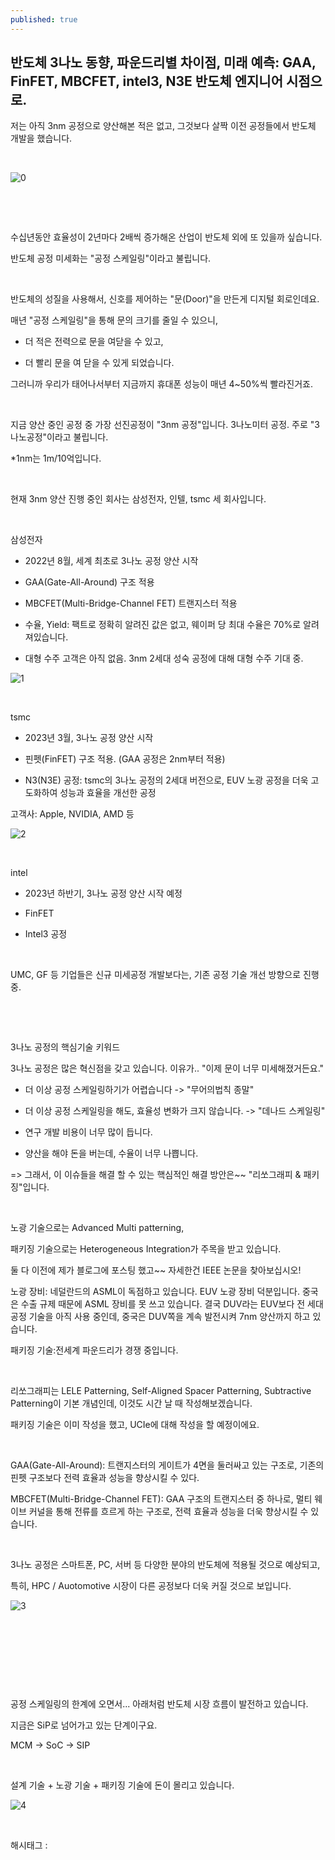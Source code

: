 ```yaml
---
published: true
---
```

## 반도체 3나노 동향, 파운드리별 차이점, 미래 예측: GAA, FinFET, MBCFET, intel3, N3E 반도체 엔지니어 시점으로.

저는 아직 3nm 공정으로 양산해본 적은 없고, 그것보다 살짝 이전 공정들에서 반도체 개발을 했습니다.

​

![0](/assets/img/223259699414/0.png)

​

​

수십년동안 효율성이 2년마다 2배씩 증가해온 산업이 반도체 외에 또 있을까 싶습니다.

반도체 공정 미세화는 "공정 스케일링"이라고 불립니다.

​

반도체의 성질을 사용해서, 신호를 제어하는 "문(Door)"을 만든게 디지털 회로인데요.

매년 "공정 스케일링"을 통해 문의 크기를 줄일 수 있으니,

- 더 적은 전력으로 문을 여닫을 수 있고,

- 더 빨리 문을 여 닫을 수 있게 되었습니다.

그러니까 우리가 태어나서부터 지금까지 휴대폰 성능이 매년 4~50%씩 빨라진거죠.

​

지금 양산 중인 공정 중 가장 선진공정이 "3nm 공정"입니다. 3나노미터 공정. 주로 "3나노공정"이라고 불립니다.

*1nm는 1m/10억입니다.

​

현재 3nm 양산 진행 중인 회사는 삼성전자, 인텔, tsmc 세 회사입니다.

​

삼성전자

- 2022년 8월, 세계 최초로 3나노 공정 양산 시작

- GAA(Gate-All-Around) 구조 적용

- MBCFET(Multi-Bridge-Channel FET) 트랜지스터 적용

- 수율, Yield: 팩트로 정확히 알려진 값은 없고, 웨이퍼 당 최대 수율은 70%로 알려져있습니다.

- 대형 수주 고객은 아직 없음. 3nm 2세대 성숙 공정에 대해 대형 수주 기대 중.

![1](/assets/img/223259699414/1.png)

​

tsmc

- 2023년 3월, 3나노 공정 양산 시작

- 핀펫(FinFET) 구조 적용. (GAA 공정은 2nm부터 적용)

- N3(N3E) 공정: tsmc의 3나노 공정의 2세대 버전으로, EUV 노광 공정을 더욱 고도화하여 성능과 효율을 개선한 공정

고객사: Apple, NVIDIA, AMD 등

![2](/assets/img/223259699414/2.png)

​

intel

- 2023년 하반기, 3나노 공정 양산 시작 예정

- FinFET

- Intel3 공정

​

UMC, GF 등 기업들은 신규 미세공정 개발보다는, 기존 공정 기술 개선 방향으로 진행 중.

​

​

3나노 공정의 핵심기술 키워드

3나노 공정은 많은 혁신점을 갖고 있습니다. 이유가.. "이제 문이 너무 미세해졌거든요."

- 더 이상 공정 스케일링하기가 어렵습니다 -> "무어의법칙 종말"

- 더 이상 공정 스케일링을 해도, 효율성 변화가 크지 않습니다. -> "데나드 스케일링"

- 연구 개발 비용이 너무 많이 듭니다.

- 양산을 해야 돈을 버는데, 수율이 너무 나쁩니다.

=> 그래서, 이 이슈들을 해결 할 수 있는 핵심적인 해결 방안은~~ "리쏘그래피 & 패키징"입니다.

​

노광 기술으로는 Advanced Multi patterning,

패키징 기술으로는 Heterogeneous Integration가 주목을 받고 있습니다.

둘 다 이전에 제가 블로그에 포스팅 했고~~ 자세한건 IEEE 논문을 찾아보십시오!

노광 장비: 네덜란드의 ASML이 독점하고 있습니다. EUV 노광 장비 덕분입니다. 중국은 수출 규제 때문에 ASML 장비를 못 쓰고 있습니다. 결국  DUV라는 EUV보다 전 세대 공정 기술을 아직 사용 중인데, 중국은 DUV쪽을 계속 발전시켜 7nm 양산까지 하고 있습니다.

패키징 기술:전세계 파운드리가 경쟁 중입니다.

​

리쏘그래피는 LELE Patterning, Self-Aligned Spacer Patterning, Subtractive Patterning이 기본 개념인데, 이것도 시간 날 때 작성해보겠습니다.

패키징 기술은 이미 작성을 했고, UCIe에 대해 작성을 할 예정이에요.

​

GAA(Gate-All-Around): 트랜지스터의 게이트가 4면을 둘러싸고 있는 구조로, 기존의 핀펫 구조보다 전력 효율과 성능을 향상시킬 수 있다.

MBCFET(Multi-Bridge-Channel FET): GAA 구조의 트랜지스터 중 하나로, 멀티 웨이브 커널을 통해 전류를 흐르게 하는 구조로, 전력 효율과 성능을 더욱 향상시킬 수 있습니다.

​

3나노 공정은 스마트폰, PC, 서버 등 다양한 분야의 반도체에 적용될 것으로 예상되고,

특히, HPC / Auotomotive 시장이 다른 공정보다 더욱 커질 것으로 보입니다.

![3](/assets/img/223259699414/3.png)

​

​

​

​

공정 스케일링의 한계에 오면서... 아래처럼 반도체 시장 흐름이 발전하고 있습니다.

지금은 SiP로 넘어가고 있는 단계이구요.

MCM -> SoC -> SIP

​

설계 기술 + 노광 기술 + 패키징 기술에 돈이 몰리고 있습니다.

![4](/assets/img/223259699414/4.png)

​

 해시태그 : 